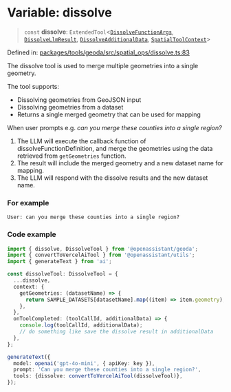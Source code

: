 # Variable: dissolve

> `const` **dissolve**: `ExtendedTool`\<[`DissolveFunctionArgs`](../type-aliases/DissolveFunctionArgs.md), [`DissolveLlmResult`](../type-aliases/DissolveLlmResult.md), [`DissolveAdditionalData`](../type-aliases/DissolveAdditionalData.md), [`SpatialToolContext`](../type-aliases/SpatialToolContext.md)\>

Defined in: [packages/tools/geoda/src/spatial\_ops/dissolve.ts:83](https://github.com/GeoDaCenter/openassistant/blob/37d127dc7a76d6b5cf9de906c055e4c904e3dfed/packages/tools/geoda/src/spatial_ops/dissolve.ts#L83)

The dissolve tool is used to merge multiple geometries into a single geometry.

The tool supports:
- Dissolving geometries from GeoJSON input
- Dissolving geometries from a dataset
- Returns a single merged geometry that can be used for mapping

When user prompts e.g. *can you merge these counties into a single region?*

1. The LLM will execute the callback function of dissolveFunctionDefinition, and merge the geometries using the data retrieved from `getGeometries` function.
2. The result will include the merged geometry and a new dataset name for mapping.
3. The LLM will respond with the dissolve results and the new dataset name.

### For example
```
User: can you merge these counties into a single region?
```

### Code example
```typescript
import { dissolve, DissolveTool } from '@openassistant/geoda';
import { convertToVercelAiTool } from '@openassistant/utils';
import { generateText } from 'ai';

const dissolveTool: DissolveTool = {
  ...dissolve,
  context: {
    getGeometries: (datasetName) => {
      return SAMPLE_DATASETS[datasetName].map((item) => item.geometry);
    },
  },
  onToolCompleted: (toolCallId, additionalData) => {
    console.log(toolCallId, additionalData);
    // do something like save the dissolve result in additionalData
  },
};

generateText({
  model: openai('gpt-4o-mini', { apiKey: key }),
  prompt: 'Can you merge these counties into a single region?',
  tools: {dissolve: convertToVercelAiTool(dissolveTool)},
});
```
